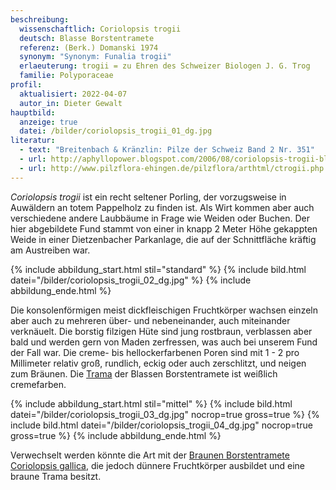 ```yaml
---
beschreibung:
  wissenschaftlich: Coriolopsis trogii
  deutsch: Blasse Borstentramete
  referenz: (Berk.) Domanski 1974
  synonym: "Synonym: Funalia trogii"
  erlaeuterung: trogii = zu Ehren des Schweizer Biologen J. G. Trog
  familie: Polyporaceae
profil:
  aktualisiert: 2022-04-07
  autor_in: Dieter Gewalt
hauptbild:
  anzeige: true
  datei: /bilder/coriolopsis_trogii_01_dg.jpg
literatur:
  - text: "Breitenbach & Kränzlin: Pilze der Schweiz Band 2 Nr. 351"
  - url: http://aphyllopower.blogspot.com/2006/08/coriolopsis-trogii-blasse.html
  - url: http://www.pilzflora-ehingen.de/pilzflora/arthtml/ctrogii.php
---
```

*Coriolopsis trogii* ist ein recht seltener Porling, der vorzugsweise in Auwäldern an totem Pappelholz zu finden ist. Als Wirt kommen aber auch verschiedene andere Laubbäume in Frage wie Weiden oder Buchen. Der hier abgebildete Fund stammt von einer in knapp 2 Meter Höhe gekappten Weide in einer Dietzenbacher Parkanlage, die auf der Schnittfläche kräftig am Austreiben war.

{% include abbildung_start.html stil="standard" %}
{% include bild.html datei="/bilder/coriolopsis_trogii_02_dg.jpg" %}
{% include abbildung_ende.html %}

Die konsolenförmigen meist dickfleischigen Fruchtkörper wachsen einzeln aber auch zu mehreren über- und nebeneinander, auch miteinander verknäuelt. Die borstig filzigen Hüte sind jung rostbraun, verblassen aber bald und werden gern von Maden zerfressen, was auch bei unserem Fund der Fall war. Die creme- bis hellockerfarbenen Poren sind mit 1 - 2 pro Millimeter relativ groß, rundlich, eckig oder auch zerschlitzt, und neigen zum Bräunen. Die [Trama](Trama "Glossar") der Blassen Borstentramete ist weißlich cremefarben.

{% include abbildung_start.html stil="mittel" %}
{% include bild.html datei="/bilder/coriolopsis_trogii_03_dg.jpg" nocrop=true gross=true %}
{% include bild.html datei="/bilder/coriolopsis_trogii_04_dg.jpg" nocrop=true gross=true %}
{% include abbildung_ende.html %}

Verwechselt werden könnte die Art mit der [Braunen Borstentramete Coriolopsis gallica](/pilze/coriolopsis-gallica-braune-borstentramete), die jedoch dünnere Fruchtkörper ausbildet und eine braune Trama besitzt.